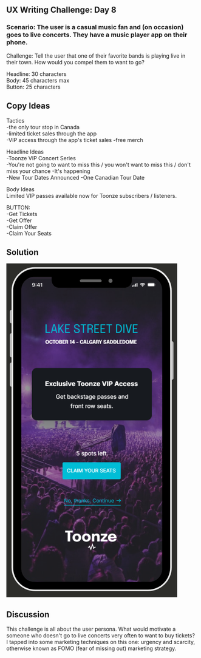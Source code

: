 ## UX Writing Challenge: Day 8
### Scenario: The user is a casual music fan and (on occasion) goes to live concerts. They have a music player app on their phone.  

Challenge: Tell the user that one of their favorite bands is playing live in their town. How would you compel them to want to go? 

Headline: 30 characters  
Body: 45 characters max   
Button: 25 characters

## Copy Ideas
Tactics  
-the only tour stop in Canada  
-limited ticket sales through the app  
-VIP access through the app's ticket sales
-free merch  

Headline Ideas  
-Toonze VIP Concert Series  
-You're not going to want to miss this / you won't want to miss this / don't miss your chance
-It's happening  
-New Tour Dates Announced
-One Canadian Tour Date  

Body Ideas  
Limited VIP passes available now for Toonze subscribers / listeners.   


BUTTON:  
-Get Tickets  
-Get Offer  
-Claim Offer  
-Claim Your Seats  



## Solution  
![mobile wireframe mockup of music app notification](day-8-solution.png)

## Discussion
This challenge is all about the user persona. What would motivate a someone who doesn't go to live concerts very often to want to buy tickets? I tapped into some marketing techniques on this one: urgency and scarcity, otherwise known as FOMO (fear of missing out) marketing strategy. 
